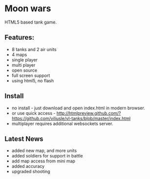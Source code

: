# Moon wars

HTML5 based tank game.

## Features:
* 8 tanks and 2 air units
* 4 maps
* single player
* multi player
* open source
* full screen support
* using html5, no flash

## Install
* no install - just download and open index.html in modern browser.
* or use quick access - http://htmlpreview.github.com/?https://github.com/viliusle/vl-tanks/blob/master/index.html
* multiplayer requires additional websockets server.

## Latest News
* added new map, and more units
* added soldiers for support in battle
* add map access from mini map
* added accuracy
* upgraded shooting
